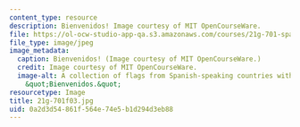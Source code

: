 ```yaml
---
content_type: resource
description: Bienvenidos! Image courtesy of MIT OpenCourseWare.
file: https://ol-ocw-studio-app-qa.s3.amazonaws.com/courses/21g-701-spanish-i-fall-2003/0a2d3d54861f564e74e5b1d294d3eb88_21g-701f03.jpg
file_type: image/jpeg
image_metadata:
  caption: Bienvenidos! (Image courtesy of MIT OpenCourseWare.)
  credit: Image courtesy of MIT OpenCourseWare.
  image-alt: A collection of flags from Spanish-speaking countries with the greeting,
    &quot;Bienvenidos.&quot;
resourcetype: Image
title: 21g-701f03.jpg
uid: 0a2d3d54-861f-564e-74e5-b1d294d3eb88
---
```

